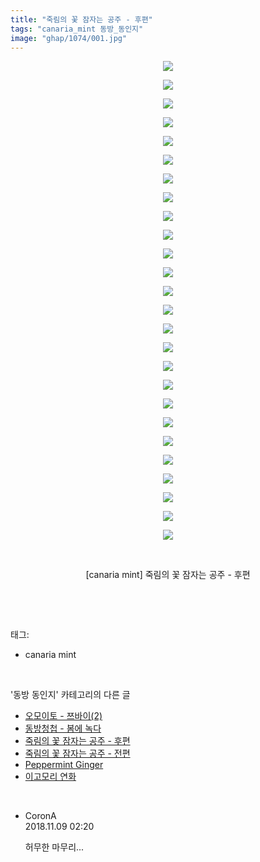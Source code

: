 ```yaml
---
title: "죽림의 꽃 잠자는 공주 - 후편"
tags: "canaria_mint 동방_동인지"
image: "ghap/1074/001.jpg"
---
```

<div class="article">
<p style="text-align: center; clear: none; float: none;"><img src="{{ site.nasurl }}/ghap/1074/001.jpg"/></p>
<p style="text-align: center; clear: none; float: none;"><img src="{{ site.nasurl }}/ghap/1074/002.jpg"/></p>
<p style="text-align: center; clear: none; float: none;"><img src="{{ site.nasurl }}/ghap/1074/003.jpg"/></p>
<p style="text-align: center; clear: none; float: none;"><img src="{{ site.nasurl }}/ghap/1074/004.jpg"/></p>
<p style="text-align: center; clear: none; float: none;"><img src="{{ site.nasurl }}/ghap/1074/005.jpg"/></p>
<p style="text-align: center; clear: none; float: none;"><img src="{{ site.nasurl }}/ghap/1074/006.jpg"/></p>
<p style="text-align: center; clear: none; float: none;"><img src="{{ site.nasurl }}/ghap/1074/007.jpg"/></p>
<p style="text-align: center; clear: none; float: none;"><img src="{{ site.nasurl }}/ghap/1074/008.jpg"/></p>
<p style="text-align: center; clear: none; float: none;"><img src="{{ site.nasurl }}/ghap/1074/009.jpg"/></p>
<p style="text-align: center; clear: none; float: none;"><img src="{{ site.nasurl }}/ghap/1074/010.jpg"/></p>
<p style="text-align: center; clear: none; float: none;"><img src="{{ site.nasurl }}/ghap/1074/011.jpg"/></p>
<p style="text-align: center; clear: none; float: none;"><img src="{{ site.nasurl }}/ghap/1074/012.jpg"/></p>
<p style="text-align: center; clear: none; float: none;"><img src="{{ site.nasurl }}/ghap/1074/013.jpg"/></p>
<p style="text-align: center; clear: none; float: none;"><img src="{{ site.nasurl }}/ghap/1074/014.jpg"/></p>
<p style="text-align: center; clear: none; float: none;"><img src="{{ site.nasurl }}/ghap/1074/015.jpg"/></p>
<p style="text-align: center; clear: none; float: none;"><img src="{{ site.nasurl }}/ghap/1074/016.jpg"/></p>
<p style="text-align: center; clear: none; float: none;"><img src="{{ site.nasurl }}/ghap/1074/017.jpg"/></p>
<p style="text-align: center; clear: none; float: none;"><img src="{{ site.nasurl }}/ghap/1074/018.jpg"/></p>
<p style="text-align: center; clear: none; float: none;"><img src="{{ site.nasurl }}/ghap/1074/019.jpg"/></p>
<p style="text-align: center; clear: none; float: none;"><img src="{{ site.nasurl }}/ghap/1074/020.jpg"/></p>
<p style="text-align: center; clear: none; float: none;"><img src="{{ site.nasurl }}/ghap/1074/021.jpg"/></p>
<p style="text-align: center; clear: none; float: none;"><img src="{{ site.nasurl }}/ghap/1074/022.jpg"/></p>
<p style="text-align: center; clear: none; float: none;"><img src="{{ site.nasurl }}/ghap/1074/023.jpg"/></p>
<p style="text-align: center; clear: none; float: none;"><img src="{{ site.nasurl }}/ghap/1074/024.jpg"/></p>
<p style="text-align: center; clear: none; float: none;"><img src="{{ site.nasurl }}/ghap/1074/025.jpg"/></p>
<p style="text-align: center; clear: none; float: none;"><img src="{{ site.nasurl }}/ghap/1074/026.jpg"/></p>
<p style="text-align: center; clear: none; float: none;"><br/></p>
<p style="text-align: center; clear: none; float: none;">[canaria mint] 죽림의 꽃 잠자는 공주 - 후편</p>
<p><br/></p>
</div><br/>
<div class="tagTrail">
<p>태그: </p>
<ul>
<li>canaria mint</li>
</ul>
</div><br/>
<div class="another">
<p>'동방 동인지' 카테고리의 다른 글</p>
<ul>
<li><a href="/2016-07-24-ghap_1076">오모이토 - 쯔바이(2)</a></li>
<li><a href="/2016-07-24-ghap_1075">동방청첩 - 봄에 녹다</a></li>
<li><a href="/2016-07-24-ghap_1074">죽림의 꽃 잠자는 공주 - 후편</a></li>
<li><a href="/2016-07-24-ghap_1073">죽림의 꽃 잠자는 공주 - 전편</a></li>
<li><a href="/2016-07-24-ghap_1072">Peppermint Ginger</a></li>
<li><a href="/2016-07-24-ghap_1071">이고모리 연화</a></li>
</ul>
</div><br/>
<div class="cb_module cb_fluid">
<div class="cb_wrt cb_profile">
<div class="comment">
<ul>
<li class="cb_thumb_off" id="comment15370196">
<div class="cb_comment_area">
<div class="cb_info_area">
<div class="cb_section">
<span class="cb_nick_name">CoronA</span>
</div>
<div class="cb_section">
<span class="cb_date">2018.11.09 02:20 </span>
</div>
</div>
<div class="cb_dsc_comment">
<p class="cb_dsc">
											허무한 마무리...
										</p>
</div>
</div></li>
</ul>
</div>
</div><!-- commentList close -->
</div><br/>
